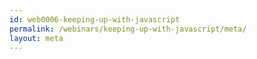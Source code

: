 ```yaml
---
id: web0006-keeping-up-with-javascript
permalink: /webinars/keeping-up-with-javascript/meta/
layout: meta
---
```

